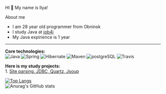 HI 👋 My name is Ilya!

  About me
  - I am 28 year old programmer from Obninsk
  - I study Java at [job4j](https://job4j.ru)
  - My Java expirience is 1 year

-------

<b>Core technologies:</b>
<br>
![Java](https://img.shields.io/badge/java-%3E%3D8-orange)
![Spring](https://img.shields.io/badge/spring-%3E%3D5.0-green)
![Hibernate](https://img.shields.io/badge/hibernate-%3E%3D5.0-yellow)
![Maven](https://img.shields.io/badge/maven-3-blue)
![postgreSQL](https://img.shields.io/badge/PostgreSQL-%3E%3D10-lightgrey)
![Travis](https://img.shields.io/badge/Travis-CI-critical)
  </br>

<b>Here is my study projects:</b>
<br>1. [Site parsing. JDBC, Quartz, Jsoup](https://github.com/shabelnikilya/job4j_grabber)

 [![Top Langs](https://github-readme-stats.vercel.app/api/top-langs/?username=shabelnikilya&style=centerme&layout=compact)](https://github.com/shabelnikilya/github-readme-stats)
<br>![Anurag's GitHub stats](https://github-readme-stats.vercel.app/api?username=shabelnikilya&show_icons=true&theme=tokyonight)


